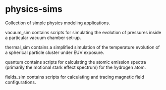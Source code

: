 # physics-sims
Collection of simple physics modeling applications.

vacuum_sim contains scripts for simulating the evolution of pressures inside a particular vacuum chamber set-up.

thermal_sim contains a simplified simulation of the temperature evolution of a spherical particle cluster under EUV exposure.

quantum contains scripts for calculating the atomic emission spectra (primarily the motional stark effect spectrum) for the hydrogen atom.

fields_sim contains scripts for calculating and tracing magnetic field configurations.
